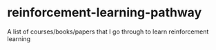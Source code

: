 # reinforcement-learning-pathway
A list of courses/books/papers that I go through to learn reinforcement learning
